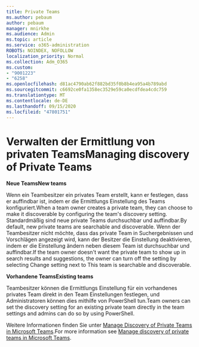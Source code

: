 ```yaml
---
title: Private Teams
ms.author: pebaum
author: pebaum
manager: mnirkhe
ms.audience: Admin
ms.topic: article
ms.service: o365-administration
ROBOTS: NOINDEX, NOFOLLOW
localization_priority: Normal
ms.collection: Adm_O365
ms.custom:
- "9001223"
- "6258"
ms.openlocfilehash: d81ac4790ab62f882bd35f0b8b4ea95a4b789abd
ms.sourcegitcommit: c6692ce0fa1358ec3529e59ca0ecdfdea4cdc759
ms.translationtype: MT
ms.contentlocale: de-DE
ms.lasthandoff: 09/15/2020
ms.locfileid: "47801751"
---
```

# <a name="managing-discovery-of-private-teams"></a><span data-ttu-id="ee82f-102">Verwalten der Ermittlung von privaten Teams</span><span class="sxs-lookup"><span data-stu-id="ee82f-102">Managing discovery of Private Teams</span></span>

<span data-ttu-id="ee82f-103">**Neue Teams**</span><span class="sxs-lookup"><span data-stu-id="ee82f-103">**New teams**</span></span>

<span data-ttu-id="ee82f-104">Wenn ein Teambesitzer ein privates Team erstellt, kann er festlegen, dass er auffindbar ist, indem er die Ermittlungs Einstellung des Teams konfiguriert.</span><span class="sxs-lookup"><span data-stu-id="ee82f-104">When a team owner creates a private team, they can choose to make it discoverable by configuring the team's discovery setting.</span></span> <span data-ttu-id="ee82f-105">Standardmäßig sind neue private Teams durchsuchbar und auffindbar.</span><span class="sxs-lookup"><span data-stu-id="ee82f-105">By default, new private teams are searchable and discoverable.</span></span> <span data-ttu-id="ee82f-106">Wenn der Teambesitzer nicht möchte, dass das private Team in Suchergebnissen und Vorschlägen angezeigt wird, kann der Besitzer die Einstellung deaktivieren, indem er die Einstellung ändern neben diesem Team ist durchsuchbar und auffindbar.</span><span class="sxs-lookup"><span data-stu-id="ee82f-106">If the team owner doesn't want the private team to show up in search results and suggestions, the owner can turn off the setting by selecting Change setting next to This team is searchable and discoverable.</span></span>  

<span data-ttu-id="ee82f-107">**Vorhandene Teams**</span><span class="sxs-lookup"><span data-stu-id="ee82f-107">**Existing teams**</span></span>

<span data-ttu-id="ee82f-108">Teambesitzer können die Ermittlungs Einstellung für ein vorhandenes privates Team direkt in den Team Einstellungen festlegen, und Administratoren können dies mithilfe von PowerShell tun.</span><span class="sxs-lookup"><span data-stu-id="ee82f-108">Team owners can set the discovery setting for an existing private team directly in the team settings and admins can do so by using PowerShell.</span></span>  

<span data-ttu-id="ee82f-109">Weitere Informationen finden Sie unter  [Manage Discovery of Private Teams in Microsoft Teams](https://docs.microsoft.com/microsoftteams/manage-discovery-of-private-teams).</span><span class="sxs-lookup"><span data-stu-id="ee82f-109">For more information see  [Manage discovery of private teams in Microsoft Teams](https://docs.microsoft.com/microsoftteams/manage-discovery-of-private-teams).</span></span>
